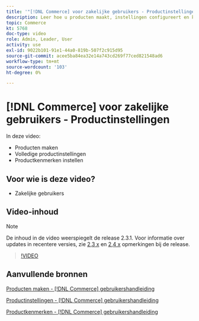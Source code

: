 ```yaml
---
title: '"[!DNL Commerce] voor zakelijke gebruikers - Productinstellingen"'
description: Leer hoe u producten maakt, instellingen configureert en kenmerken gebruikt.
topic: Commerce
kt: 5768
doc-type: video
role: Admin, Leader, User
activity: use
exl-id: 9022b101-91e1-44a0-819b-507f2c915d95
source-git-commit: acee5ba84ea32e14a743cd269f77ced821548ad6
workflow-type: tm+mt
source-wordcount: '103'
ht-degree: 0%

---
```


# [!DNL Commerce] voor zakelijke gebruikers - Productinstellingen

In deze video:

- Producten maken
- Volledige productinstellingen
- Productkenmerken instellen

## Voor wie is deze video?

- Zakelijke gebruikers

## Video-inhoud

>[!NOTE]
>
>De inhoud in de video weerspiegelt de release 2.3.1. Voor informatie over updates in recentere versies, zie [ 2,3 x](https://devdocs.magento.com/guides/v2.3/release-notes/bk-release-notes.html) en [2,4 x](https://devdocs.magento.com/guides/v2.4/release-notes/bk-release-notes.html) opmerkingen bij de release.

>[!VIDEO](https://video.tv.adobe.com/v/35953?quality=12&learn=on)

## Aanvullende bronnen

[Producten maken - [!DNL Commerce] gebruikershandleiding](https://docs.magento.com/user-guide/catalog/product-create.html)

[Productinstellingen - [!DNL Commerce] gebruikershandleiding](https://docs.magento.com/user-guide/catalog/settings.html)

[Productkenmerken - [!DNL Commerce] gebruikershandleiding](https://docs.magento.com/user-guide/catalog/product-attributes.html)
